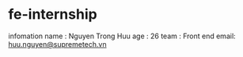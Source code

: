 # fe-internship
infomation
name : Nguyen Trong Huu
age : 26
team : Front end
email: huu.nguyen@supremetech.vn
